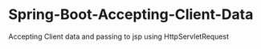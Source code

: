 # Spring-Boot-Accepting-Client-Data
Accepting Client data and passing to jsp using HttpServletRequest
